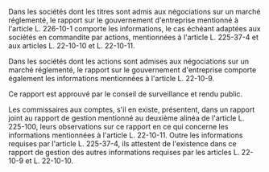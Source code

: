 Dans les sociétés dont les titres sont admis aux négociations sur un marché réglementé, le rapport sur le gouvernement d'entreprise mentionné à l'article L. 226-10-1 comporte les informations, le cas échéant adaptées aux sociétés en commandite par actions, mentionnées à l'article L. 225-37-4 et aux articles L. 22-10-10 et L. 22-10-11. 


  

Dans les sociétés dont les actions sont admises aux négociations sur un marché réglementé, le rapport sur le gouvernement d'entreprise comporte également les informations mentionnées à l'article L. 22-10-9. 


  

Ce rapport est approuvé par le conseil de surveillance et rendu public. 


  

Les commissaires aux comptes, s'il en existe, présentent, dans un rapport joint au rapport de gestion mentionné au deuxième alinéa de l'article L. 225-100, leurs observations sur ce rapport en ce qui concerne les informations mentionnées à l'article L. 22-10-11. Outre les informations requises par l'article L. 225-37-4, ils attestent de l'existence dans ce rapport de gestion des autres informations requises par les articles L. 22-10-9 et L. 22-10-10.

